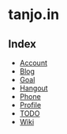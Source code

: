tanjo.in
========

Index
------
- [Account](account.html)
- [Blog](http://tanjoin.hatenablog.com/)
- [Goal](goal.html)
- [Hangout](hangout.html)
- [Phone](phone.html)
- [Profile](profile.html)
- [TODO](https://twitter.com/makietan/timelines/412891665209106432)
- [Wiki](http://seesaawiki.jp/tanjoin/)
